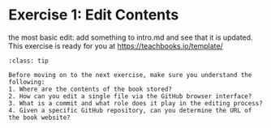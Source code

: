 # Exercise 1: Edit Contents

the most basic edit: add something to intro.md and see that it is updated. This exercise is ready for you at https://teachbooks.io/template/

```{admonition} Check your understanding
:class: tip

Before moving on to the next exercise, make sure you understand the following:
1. Where are the contents of the book stored?
2. How can you edit a single file via the GitHub browser interface?
3. What is a commit and what role does it play in the editing process?
4. Given a specific GitHub repository, can you determine the URL of the book website?
```
